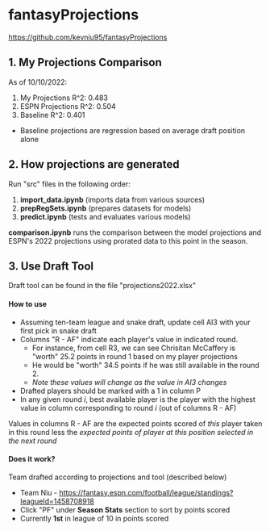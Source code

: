 # fantasyProjections

https://github.com/kevniu95/fantasyProjections

## 1. My Projections Comparison
As of 10/10/2022:

1. My Projections R^2:      0.483
2. ESPN Projections R^2:    0.504
3. Baseline R^2:            0.401

- Baseline projections are regression based on average draft position alone


## 2. How projections are generated
Run "src" files in the following order:

1. **import_data.ipynb** (imports data from various sources)
2. **prepRegSets.ipynb** (prepares datasets for models)
3. **predict.ipynb** (tests and evaluates various models)

**comparison.ipynb** runs the comparison between the model projections and ESPN's 2022 projections using prorated data to this point in the season.


## 3. Use Draft Tool 
Draft tool can be found in the file "projections2022.xlsx"
#### How to use
  - Assuming ten-team league and snake draft, update cell AI3 with your first pick in snake draft
  - Columns "R - AF" indicate each player's value in indicated round. 
    - For instance, from cell R3, we can see Chrisitan McCaffery is "worth" 25.2 points in round 1 based on my player projections
    - He would be "worth" 34.5 points if he was still available in the round 2.
    - *Note these values will change as the value in AI3 changes*
  - Drafted players should be marked with a 1 in column P
  - In any given round *i*, best available player is the player with the highest value in column corresponding to round *i* (out of columns R - AF)

Values in columns R - AF are the expected points scored of *this* player taken in this round less the *expected points of player at this position selected in the next round*

#### Does it work?
Team drafted according to projections and tool (described below)
  - Team Niu - https://fantasy.espn.com/football/league/standings?leagueId=1458708918
  - Click "PF" under **Season Stats** section to sort by points scored
  - Currently **1st** in league of 10 in points scored
